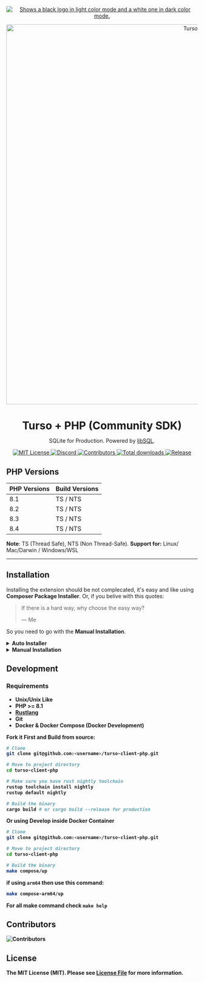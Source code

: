 <p align="center">
  <a href="https://discord.gg/turso">
    <picture>
      <source media="(prefers-color-scheme: dark)" srcset="https://i.imgur.com/UhuW3zm.png">
      <source media="(prefers-color-scheme: light)" srcset="https://i.imgur.com/vljWbfr.png">
      <img alt="Shows a black logo in light color mode and a white one in dark color mode." src="https://i.imgur.com/vGCC0I4.png">
    </picture>
  </a>
</p>

<p align="center">
  <img alt="Turso + PHP" src="https://i.imgur.com/zRVfWL3.png" width="1000">
    <h1 align="center" style="border: 0;margin-bottom: 0;">Turso + PHP (Community SDK)</h1>
    <p align="center">
      SQLite for Production. Powered by <a href="https://turso.tech/libsql">libSQL</a>.
    </p>
</p>

<p align="center">
  <a href="LICENSE">
    <picture>
      <img src="https://img.shields.io/github/license/tursodatabase/turso-client-php?color=01c3b0" alt="MIT License" />
    </picture>
  </a>
  <a href="https://tur.so/discord-php">
    <picture>
      <img src="https://img.shields.io/discord/933071162680958986?color=01c3b0" alt="Discord" />
    </picture>
  </a>
  <a href="#contributors">
    <picture>
      <img src="https://img.shields.io/github/contributors/tursodatabase/turso-client-php?color=01c3b0" alt="Contributors" />
    </picture>
  </a>
  <a href="https://github.com/tursodatabase/turso-client-php/releases">
    <picture>
      <img src="https://img.shields.io/github/downloads/tursodatabase/turso-client-php/total.svg?color=01c3b0" alt="Total downloads" />
    </picture>
  </a>
  <a href="https://github.com/tursodatabase/turso-client-php/releases">
    <picture>
      <img src="https://img.shields.io/github/v/release/tursodatabase/turso-client-php?color=01c3b0" alt="Release" />
    </picture>
  </a>
</p>

## PHP Versions

| PHP Versions  | Build Versions  |
| ------------- | ----------------|
| 8.1           | TS / NTS        |
| 8.2           | TS / NTS        |
| 8.3           | TS / NTS        |
| 8.4           | TS / NTS        |

**Note**: TS (Thread Safe), NTS (Non Thread-Safe). **Support for:** Linux/ Mac/Darwin / Windows/WSL

---

## Installation

Installing the extension should be not complecated, it's easy and like using **Composer Package Installer**. Or, if you belive with this quotes:

> If there is a hard way, why choose the easy way?
>
> &mdash; Me

So you need to go with the **Manual Installation**.

<details>
  <summary><b>Auto Installer</b></summary>
  <code>turso-php-installer</code> is a Composer package capable of executing various commands related to libSQL, simplifying the development process, and making it easier to simulate in a local environment.

  ```bash
  composer global require darkterminal/turso-php-installer
  ```
  Add to `PATH` variable:
  ```bash
  export COMPOSER_BIN_DIR=$(composer config --global home)/vendor/bin
  ```

  We have two options to install the extension using the installer:

  **Interactive Mode**
  ```bash
  turso-php-installer install
  ```
  <img src="https://i.imgur.com/DCqTg3l.gif" />

  ---

  **Non-interactive Mode**
  ```bash
  turso-php-installer install -n --php-version=8.3
  ```
  <img src="https://i.imgur.com/s60hh5T.gif" />
</details>

<details>
  <summary><b>Manual Installation<b></summary>

  Download the latest build extension/driver binary you can see at <a href="https://github.com/tursodatabase/turso-client-php/releases">release</a> page.

  - Extract the archive
  - Locate somewhere in your machine
  - Copy a relative path that address that extension/driver
  - Open `php.ini` search `;extension` if you using `nano` (`ctrl+w`) then searching for it
  - add in the next-line `extension=liblibsql_php.so` (in Linux) without `;` at the begining

  Check on your console/terminal

  ```bash
  php --m | grep libsql
  ```
</details>

## Development


### Requirements

- Unix/Unix Like
- PHP >= 8.1
- [Rustlang](https://www.rust-lang.org/tools/install)
- Git
- Docker & Docker Compose (Docker Development)

Fork it First and Build from source:

```bash
# Clone
git clone git@github.com:<username>/turso-client-php.git

# Move to project directory
cd turso-client-php

# Make sure you have rust nightly toolchain
rustup toolchain install nightly
rustup default nightly 

# Build the binary
cargo build # or cargo build --release for production
```

Or using Develop inside Docker Container

```bash
# Clone
git clone git@github.com:<username>/turso-client-php.git

# Move to project directory
cd turso-client-php

# Build the binary
make compose/up
```

if using `arm64` then use this command:

```bash
make compose-arm64/up
```

For all make command check `make help`

## Contributors

![Contributors](https://contrib.nn.ci/api?no_bot=true&repo=tursodatabase/turso-client-php)


## License

The MIT License (MIT). Please see [License File](LICENSE) for more information.
